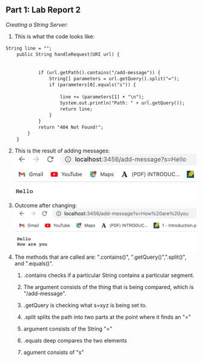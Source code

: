 ## Part 1: Lab Report 2
_Creating a String Server:_ 

1) This is what the code looks like: 
```   
String line = "";
    public String handleRequest(URI url) {


            if (url.getPath().contains("/add-message")) {
                String[] parameters = url.getQuery().split("=");
                if (parameters[0].equals("s")) {

                    line += (parameters[1] + "\n");
                    System.out.println("Path: " + url.getQuery());
                    return line;
                }
            }
            return "404 Not Found!";
        }
    }
 ```
 2) This is the result of adding messages: ![Image](outcome.png) 
 3) Outcome after changing: ![Image](outcome2.png)
 4) The methods that are called are: ".contains()", ".getQuery()",".split()", and ".equals()".
    1) .contains checks if a particular String contains a particular segment.
    2) The argument consists of the thing that is being compared, which is "/add-message". 
    
    1) .getQuery is checking what s=xyz is being set to.
   
    1) .split splits the path into two parts at the point where it finds an "="
    2) argument consists of the String "="
    
    1) .equals deep compares the two elements 
    2) agument consists of "s"

